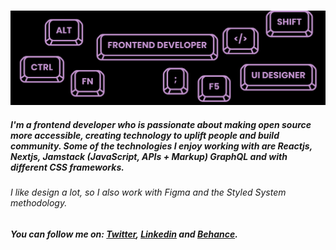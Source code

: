 ###
<img src="https://raw.githubusercontent.com/karen-marlen/karen-marlen/main/covergit.png" alt="banner that says Karen Marlen - frontend developer, ux/ui design">

##### I'm a frontend developer who is passionate about making open source more accessible, creating technology to uplift people and build community. Some of the technologies I enjoy working with are Reactjs, Nextjs, Jamstack (JavaScript, APIs + Markup) GraphQL and with different CSS frameworks. 
###### I like design a lot, so I also work with Figma and the Styled System methodology. 

##### You can follow me on: <a href="https://www.twitter.com/karenzhec">Twitter</a>, <a href="https://www.linkedin.com/in/karen-marlen">Linkedin</a> and <a href="https://www.behance.net/karen-marlen">Behance</a>.
